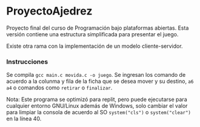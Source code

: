 # ProyectoAjedrez
Proyecto final del curso de Programación bajo plataformas abiertas. Esta versión contiene una estructura simplificada para presentar el juego.

Existe otra rama con la implementación de un modelo cliente-servidor.

### Instrucciones
Se compila `gcc main.c movida.c -o juego`. Se ingresan los comando de acuerdo a la colunma y fila de la ficha que se desea mover y su destino, `a6 a4` o comandos como `retirar` o `finalizar`.

Nota: Este programa se optimizó para replit, pero puede ejecutarse para cualquier entorno GNU/Linux además de Windows, solo cambiar el valor para limpiar la consola de acuerdo al SO `system("cls")` o `system("clear")` en la línea 40.
